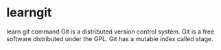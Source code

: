 # learngit
learn git command
Git is a distributed version control system.
Git is a free software distributed under the GPL.
Git has a mutable index called stage.